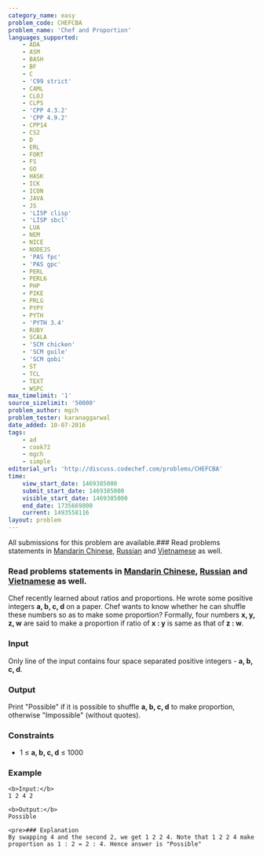 ```yaml
---
category_name: easy
problem_code: CHEFCBA
problem_name: 'Chef and Proportion'
languages_supported:
    - ADA
    - ASM
    - BASH
    - BF
    - C
    - 'C99 strict'
    - CAML
    - CLOJ
    - CLPS
    - 'CPP 4.3.2'
    - 'CPP 4.9.2'
    - CPP14
    - CS2
    - D
    - ERL
    - FORT
    - FS
    - GO
    - HASK
    - ICK
    - ICON
    - JAVA
    - JS
    - 'LISP clisp'
    - 'LISP sbcl'
    - LUA
    - NEM
    - NICE
    - NODEJS
    - 'PAS fpc'
    - 'PAS gpc'
    - PERL
    - PERL6
    - PHP
    - PIKE
    - PRLG
    - PYPY
    - PYTH
    - 'PYTH 3.4'
    - RUBY
    - SCALA
    - 'SCM chicken'
    - 'SCM guile'
    - 'SCM qobi'
    - ST
    - TCL
    - TEXT
    - WSPC
max_timelimit: '1'
source_sizelimit: '50000'
problem_author: mgch
problem_tester: karanaggarwal
date_added: 10-07-2016
tags:
    - ad
    - cook72
    - mgch
    - simple
editorial_url: 'http://discuss.codechef.com/problems/CHEFCBA'
time:
    view_start_date: 1469385000
    submit_start_date: 1469385000
    visible_start_date: 1469385000
    end_date: 1735669800
    current: 1493558116
layout: problem
---
```

All submissions for this problem are available.### Read problems statements in [Mandarin Chinese](/download/translated/COOK72/mandarin/CHEFCBA.pdf), [Russian](/download/translated/COOK72/russian/CHEFCBA.pdf) and [Vietnamese](/download/translated/COOK72/vietnamese/CHEFCBA.pdf) as well.

### Read problems statements in [Mandarin Chinese](/download/translated/COOK72/mandarin/CHEFCBA.pdf), [Russian](/download/translated/COOK72/russian/CHEFCBA.pdf) and [Vietnamese](/download/translated/COOK72/vietnamese/CHEFCBA.pdf) as well.

Chef recently learned about ratios and proportions. He wrote some positive integers **a, b, c, d** on a paper. Chef wants to know whether he can shuffle these numbers so as to make some proportion? Formally, four numbers **x, y, z, w** are said to make a proportion if ratio of **x : y** is same as that of **z : w**.

### Input

Only line of the input contains four space separated positive integers - **a, b, c, d**.

### Output

Print "Possible" if it is possible to shuffle **a, b, c, d** to make proportion, otherwise "Impossible" (without quotes).

### Constraints

- 1 ≤ **a, b, c, d**  ≤ 1000
 
### Example

 ```
<b>Input:</b>
1 2 4 2

<b>Output:</b>
Possible

<pre>### Explanation
By swapping 4 and the second 2, we get 1 2 2 4. Note that 1 2 2 4 make proportion as 1 : 2 = 2 : 4. Hence answer is "Possible"

